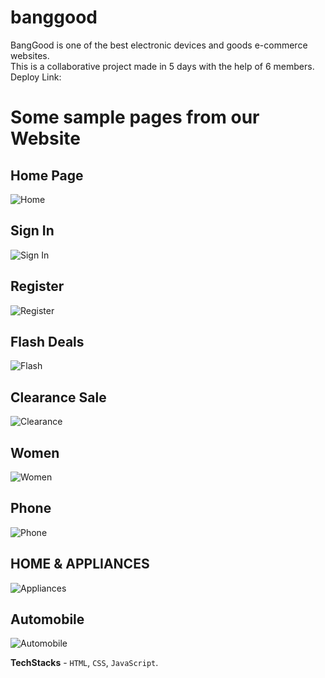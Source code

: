 # banggood
BangGood is one of the best electronic devices and goods e-commerce websites.
<br>
This is a collaborative project made in 5 days with the help of 6 members.
<br>
Deploy Link: 

# Some sample pages from our Website
## Home Page
![Home](https://i.imgur.com/eJfnf0Z.png)

## Sign In
![Sign In](https://i.imgur.com/vv5UUGM.png)

## Register
![Register](https://i.imgur.com/YQh1hAF.png)

## Flash Deals
![Flash](https://i.imgur.com/owzxy67.png)

## Clearance Sale
![Clearance](https://i.imgur.com/Hd0ytX2.png)

## Women
![Women](https://i.imgur.com/z19Tnh9.png)

## Phone
![Phone](https://i.imgur.com/dvQZ8Ik.png)

## HOME & APPLIANCES
![Appliances](https://i.imgur.com/uexIQxN.png)

## Automobile
![Automobile](https://i.imgur.com/gMmdufe.png)

**TechStacks** - `HTML`, `CSS`, `JavaScript`.
